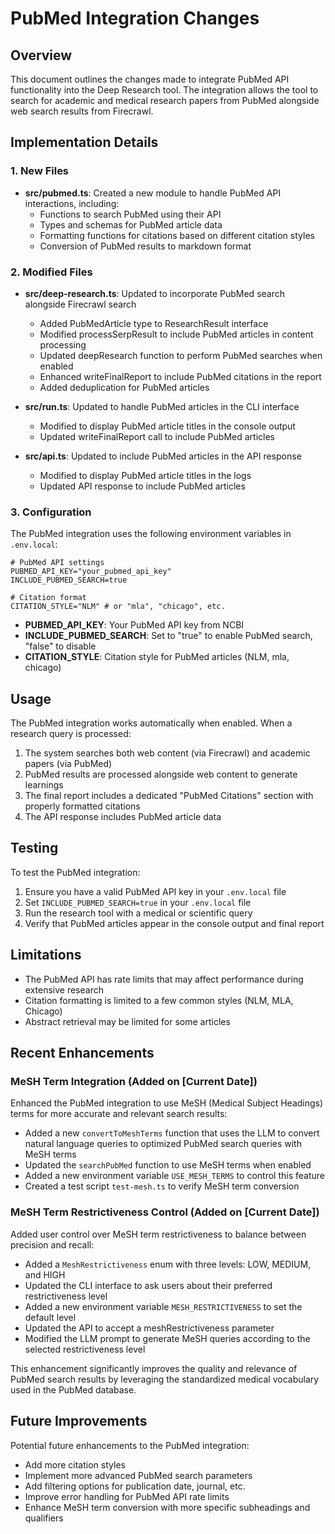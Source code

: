 # PubMed Integration Changes

## Overview

This document outlines the changes made to integrate PubMed API functionality into the Deep Research tool. The integration allows the tool to search for academic and medical research papers from PubMed alongside web search results from Firecrawl.

## Implementation Details

### 1. New Files

- **src/pubmed.ts**: Created a new module to handle PubMed API interactions, including:
  - Functions to search PubMed using their API
  - Types and schemas for PubMed article data
  - Formatting functions for citations based on different citation styles
  - Conversion of PubMed results to markdown format

### 2. Modified Files

- **src/deep-research.ts**: Updated to incorporate PubMed search alongside Firecrawl search
  - Added PubMedArticle type to ResearchResult interface
  - Modified processSerpResult to include PubMed articles in content processing
  - Updated deepResearch function to perform PubMed searches when enabled
  - Enhanced writeFinalReport to include PubMed citations in the report
  - Added deduplication for PubMed articles

- **src/run.ts**: Updated to handle PubMed articles in the CLI interface
  - Modified to display PubMed article titles in the console output
  - Updated writeFinalReport call to include PubMed articles

- **src/api.ts**: Updated to include PubMed articles in the API response
  - Modified to display PubMed article titles in the logs
  - Updated API response to include PubMed articles

### 3. Configuration

The PubMed integration uses the following environment variables in `.env.local`:

```
# PubMed API settings
PUBMED_API_KEY="your_pubmed_api_key"
INCLUDE_PUBMED_SEARCH=true

# Citation format
CITATION_STYLE="NLM" # or "mla", "chicago", etc.
```

- **PUBMED_API_KEY**: Your PubMed API key from NCBI
- **INCLUDE_PUBMED_SEARCH**: Set to "true" to enable PubMed search, "false" to disable
- **CITATION_STYLE**: Citation style for PubMed articles (NLM, mla, chicago)

## Usage

The PubMed integration works automatically when enabled. When a research query is processed:

1. The system searches both web content (via Firecrawl) and academic papers (via PubMed)
2. PubMed results are processed alongside web content to generate learnings
3. The final report includes a dedicated "PubMed Citations" section with properly formatted citations
4. The API response includes PubMed article data

## Testing

To test the PubMed integration:

1. Ensure you have a valid PubMed API key in your `.env.local` file
2. Set `INCLUDE_PUBMED_SEARCH=true` in your `.env.local` file
3. Run the research tool with a medical or scientific query
4. Verify that PubMed articles appear in the console output and final report

## Limitations

- The PubMed API has rate limits that may affect performance during extensive research
- Citation formatting is limited to a few common styles (NLM, MLA, Chicago)
- Abstract retrieval may be limited for some articles

## Recent Enhancements

### MeSH Term Integration (Added on [Current Date])

Enhanced the PubMed integration to use MeSH (Medical Subject Headings) terms for more accurate and relevant search results:

- Added a new `convertToMeshTerms` function that uses the LLM to convert natural language queries to optimized PubMed search queries with MeSH terms
- Updated the `searchPubMed` function to use MeSH terms when enabled
- Added a new environment variable `USE_MESH_TERMS` to control this feature
- Created a test script `test-mesh.ts` to verify MeSH term conversion

### MeSH Term Restrictiveness Control (Added on [Current Date])

Added user control over MeSH term restrictiveness to balance between precision and recall:

- Added a `MeshRestrictiveness` enum with three levels: LOW, MEDIUM, and HIGH
- Updated the CLI interface to ask users about their preferred restrictiveness level
- Added a new environment variable `MESH_RESTRICTIVENESS` to set the default level
- Updated the API to accept a meshRestrictiveness parameter
- Modified the LLM prompt to generate MeSH queries according to the selected restrictiveness level

This enhancement significantly improves the quality and relevance of PubMed search results by leveraging the standardized medical vocabulary used in the PubMed database.

## Future Improvements

Potential future enhancements to the PubMed integration:

- Add more citation styles
- Implement more advanced PubMed search parameters
- Add filtering options for publication date, journal, etc.
- Improve error handling for PubMed API rate limits
- Enhance MeSH term conversion with more specific subheadings and qualifiers
